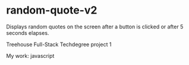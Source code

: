 # random-quote-v2

Displays random quotes on the screen after a button is clicked or after 5 seconds elapses.

Treehouse Full-Stack Techdegree project 1

My work: javascript
